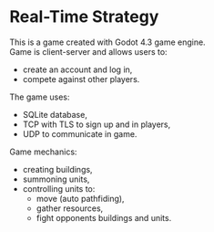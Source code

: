 # Real-Time Strategy

This is a game created with Godot 4.3 game engine.  
Game is client-server and allows users to:
- create an account and log in,
- compete against other players.

The game uses:
- SQLite database,
- TCP with TLS to sign up and in players,
- UDP to communicate in game.

Game mechanics:
- creating buildings,
- summoning units,
- controlling units to:
  - move (auto pathfiding),
  - gather resources,
  - fight opponents buildings and units.

